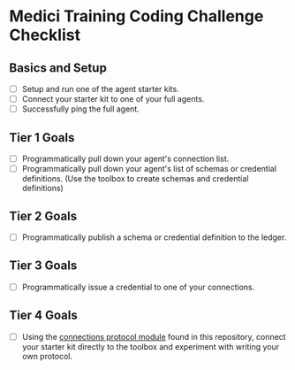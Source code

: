 Medici Training Coding Challenge Checklist
==========================================

Basics and Setup
----------------

- [ ] Setup and run one of the agent starter kits.
- [ ] Connect your starter kit to one of your full agents.
- [ ] Successfully ping the full agent.

Tier 1 Goals
------------

- [ ] Programmatically pull down your agent's connection list.
- [ ] Programmatically pull down your agent's list of schemas or credential
  definitions. (Use the toolbox to create schemas and credential definitions)

Tier 2 Goals
------------

- [ ] Programmatically publish a schema or credential definition to the ledger.

Tier 3 Goals
------------

- [ ] Programmatically issue a credential to one of your connections.

Tier 4 Goals
------------

- [ ] Using the [connections protocol module](../protocols/connections.py) found
  in this repository, connect your starter kit directly to the toolbox and
  experiment with writing your own protocol.
